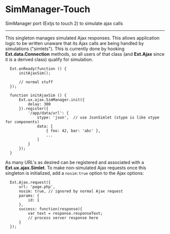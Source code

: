 SimManager-Touch
================

SimManager port (Extjs to touch 2) to simulate ajax calls

---

This singleton manages simulated Ajax responses. This allows application logic to be
written unaware that its Ajax calls are being handled by simulations ("simlets"). This
is currently done by hooking **Ext.data.Connection** methods, so all users of that
class (and **Ext.Ajax** since it is a derived class) qualify for simulation.

      Ext.onReady(function () {
          initAjaxSim();

          // normal stuff
      });

      function initAjaxSim () {
          Ext.ux.ajax.SimManager.init({
              delay: 300
          }).register({
              '/app/data/url': {
                  stype: 'json',  // use JsonSimlet (stype is like xtype for components)
                  data: [
                      { foo: 42, bar: 'abc' },
                      ...
                  ]
              }
          });
      }
      
 As many URL's as desired can be registered and associated with a **Ext.ux.ajax.Simlet**. To make
 non-simulated Ajax requests once this singleton is initialized, add a `nosim:true` option
 to the Ajax options:

      Ext.Ajax.request({
          url: 'page.php',
          nosim: true, // ignored by normal Ajax request
          params: {
              id: 1
          },
          success: function(response){
              var text = response.responseText;
              // process server response here
          }
      });
